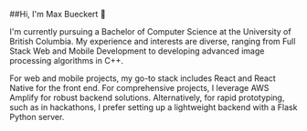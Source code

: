 ##Hi, I'm Max Bueckert 👋

I'm currently pursuing a Bachelor of Computer Science at the University of British Columbia. My experience and interests are diverse, ranging from Full Stack Web and Mobile Development to developing advanced image processing algorithms in C++.

For web and mobile projects, my go-to stack includes React and React Native for the front end. For comprehensive projects, I leverage AWS Amplify for robust backend solutions. Alternatively, for rapid prototyping, such as in hackathons, I prefer setting up a lightweight backend with a Flask Python server.

<!--
**maxbueckert/maxbueckert** is a ✨ _special_ ✨ repository because its `README.md` (this file) appears on your GitHub profile.

Here are some ideas to get you started:

- 🔭 I’m currently working on ...
- 🌱 I’m currently learning ...
- 👯 I’m looking to collaborate on ...
- 🤔 I’m looking for help with ...
- 💬 Ask me about ...
- 📫 How to reach me: ...
- 😄 Pronouns: ...
- ⚡ Fun fact: ...
-->
